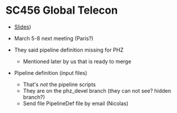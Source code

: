 # SC456 Global Telecon

* [Slides](https://docs.google.com/presentation/d/1PLEKVrZ7MvrRLHjDs6LJ8s25skYVfLhB0QPPUX9MME4))
* March 5-8 next meeting (Paris?)
* They said pipeline definition missing for PHZ
    * Mentioned later by us that is ready to merge
    
* Pipeline definition (input files)
    * That's *not* the pipeline scripts
    * They are on the phz_devel branch (they can not see? hidden branch?)
    * Send file PipelineDef file by email (Nicolas)
